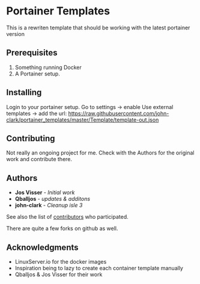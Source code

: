 
# Portainer Templates

This is a rewriten template that should be working with the latest portainer version

## Prerequisites

1. Something running Docker
2. A Portainer setup.

## Installing

Login to your portainer setup. Go to settings -> enable Use external templates -> add the url: 
https://raw.githubusercontent.com/john-clark/portainer_templates/master/Template/template-out.json

## Contributing

Not really an ongoing project for me. Check with the Authors for the original work and contribute there.

## Authors

* **Jos Visser** - *Initial work*
* **Qballjos** - *updates & additons*  
* **john-clark** - *Cleanup isle 3* 

See also the list of [contributors](https://github.com/Qballjos/portainer_templates/contributors) who participated.

There are quite a few forks on github as well.

## Acknowledgments

* LinuxServer.io for the docker images
* Inspiration being to lazy to create each container template manually
* Qballjos & Jos Visser for their work
